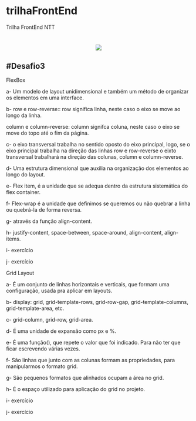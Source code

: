 # trilhaFrontEnd
 Trilha FrontEnd NTT
</h1>
<h1 align="center">
<img src="http://connectcomdigital.com.br/wp-content/uploads/2016/04/desafio3.png">
</h1>

<h2>
#Desafio3
</h2>

FlexBox

a- Um modelo de layout unidimensional e também um método de organizar os elementos em uma interface.

b- row e row-reverse:: row significa linha, neste caso o eixo se move ao longo da linha.

column e column-reverse: column signifca coluna, neste caso o eixo se move do topo até o fim da página.


c- o eixo transversal trabalha no sentido oposto do eixo principal, logo, se o eixo principal trabalha na direção das linhas
row e row-reverse o eixto transversal trabalhará na direção das colunas, column e column-reverse.

d- Uma estrutura dimensional que auxilia na organização dos elementos ao longo do layout.

e- Flex item, é a unidade que se adequa dentro da estrutura sistemática do flex container.

f- Flex-wrap é a unidade que definimos se queremos ou não quebrar a linha ou quebrá-la de forma reversa.

g- através da função align-content.

h- justify-content, space-between, space-around, align-content, align-items.

i- exercício

j- exercício

Grid Layout

a- É um conjunto de linhas horizontais e verticais, que formam uma configuração,
usada pra aplicar em layouts.

b- display: grid, grid-template-rows, grid-row-gap, grid-template-columns, grid-template-area, etc.

c- grid-column, grid-row, grid-area.

d- É uma unidade de expansão como px e %.

e- É uma função(), que repete o valor que foi indicado. 
Para não ter que ficar escrevendo várias vezes.

f- São linhas que junto com as colunas formam as propriedades,
para manipularmos o formato grid.

g- São pequenos formatos que alinhados ocupam a área no grid.

h- É o espaço utilizado para aplicação do grid no projeto.

i- exercício

j- exercício
